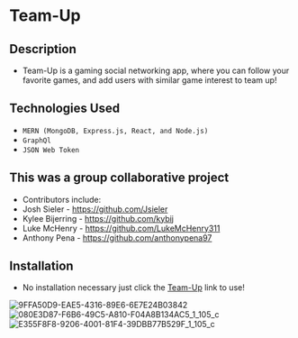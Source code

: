 # Team-Up

## Description
* Team-Up is a gaming social networking app, where you can follow your favorite games, and add users with similar game interest to team up!

## Technologies Used
* `MERN (MongoDB, Express.js, React, and Node.js)`
* `GraphQl`
* `JSON Web Token`


## This was a group collaborative project
* Contributors include:
* Josh Sieler - https://github.com/Jsieler
* Kylee Bijerring - https://github.com/kybij
* Luke McHenry - https://github.com/LukeMcHenry311
* Anthony Pena - https://github.com/anthonypena97

## Installation 
* No installation necessary just click the <a href="https://protected-depths-21600.herokuapp.com/">Team-Up</a> link to use!

![9FFA50D9-EAE5-4316-89E6-6E7E24B03842](https://user-images.githubusercontent.com/80868375/135702913-a4f26a1a-4ab1-45a8-8eb6-939a6333e320.jpeg)
![080E3D87-F6B6-49C5-A810-F04A8B134AC5_1_105_c](https://user-images.githubusercontent.com/80868375/135702915-6c519162-6cbf-45ef-b0b5-ef7fecfeea7d.jpeg)
![E355F8F8-9206-4001-81F4-39DBB77B529F_1_105_c](https://user-images.githubusercontent.com/80868375/135702916-5ba5ee35-6fd1-42b2-ac98-b78777d1cab4.jpeg)

